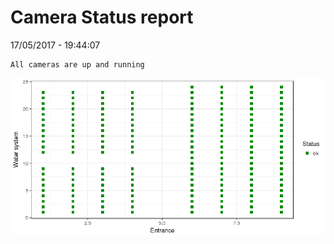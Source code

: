 Camera Status report
================
17/05/2017 - 19:44:07

    All cameras are up and running

![](camreport_files/figure-markdown_github/unnamed-chunk-2-1.png)
